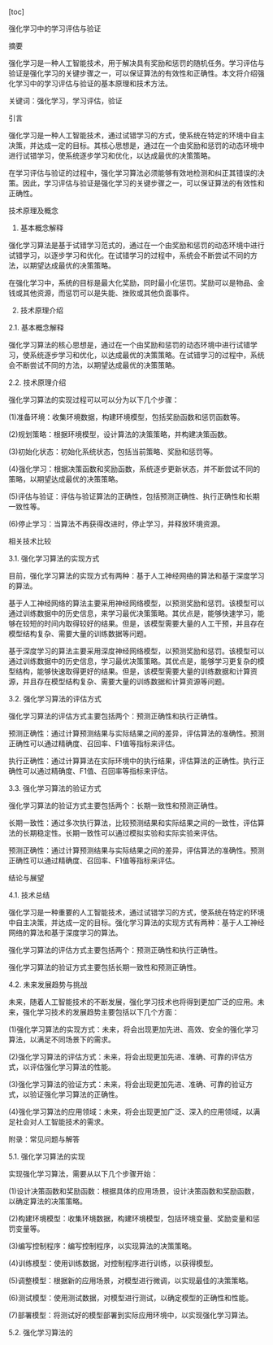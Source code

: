 
[toc]                    
                
                
强化学习中的学习评估与验证

摘要

强化学习是一种人工智能技术，用于解决具有奖励和惩罚的随机任务。学习评估与验证是强化学习的关键步骤之一，可以保证算法的有效性和正确性。本文将介绍强化学习中的学习评估与验证的基本原理和技术方法。

关键词：强化学习，学习评估，验证

引言

强化学习是一种人工智能技术，通过试错学习的方式，使系统在特定的环境中自主决策，并达成一定的目标。其核心思想是，通过在一个由奖励和惩罚的动态环境中进行试错学习，使系统逐步学习和优化，以达成最优的决策策略。

在学习评估与验证的过程中，强化学习算法必须能够有效地检测和纠正其错误的决策。因此，学习评估与验证是强化学习的关键步骤之一，可以保证算法的有效性和正确性。

技术原理及概念

1. 基本概念解释

强化学习算法是基于试错学习范式的，通过在一个由奖励和惩罚的动态环境中进行试错学习，以逐步学习和优化。在试错学习的过程中，系统会不断尝试不同的方法，以期望达成最优的决策策略。

在强化学习中，系统的目标是最大化奖励，同时最小化惩罚。奖励可以是物品、金钱或其他资源，而惩罚可以是失能、挫败或其他负面事件。

2. 技术原理介绍

2.1. 基本概念解释

强化学习算法的核心思想是，通过在一个由奖励和惩罚的动态环境中进行试错学习，使系统逐步学习和优化，以达成最优的决策策略。在试错学习的过程中，系统会不断尝试不同的方法，以期望达成最优的决策策略。

2.2. 技术原理介绍

强化学习算法的实现过程可以可以分为以下几个步骤：

(1)准备环境：收集环境数据，构建环境模型，包括奖励函数和惩罚函数等。

(2)规划策略：根据环境模型，设计算法的决策策略，并构建决策函数。

(3)初始化状态：初始化系统状态，包括当前策略、奖励和惩罚等。

(4)强化学习：根据决策函数和奖励函数，系统逐步更新状态，并不断尝试不同的策略，以期望达成最优的决策策略。

(5)评估与验证：评估与验证算法的正确性，包括预测正确性、执行正确性和长期一致性等。

(6)停止学习：当算法不再获得改进时，停止学习，并释放环境资源。

相关技术比较

3.1. 强化学习算法的实现方式

目前，强化学习算法的实现方式有两种：基于人工神经网络的算法和基于深度学习的算法。

基于人工神经网络的算法主要采用神经网络模型，以预测奖励和惩罚。该模型可以通过训练数据中的历史信息，来学习最优决策策略。其优点是，能够快速学习，能够在较短的时间内取得较好的结果。但是，该模型需要大量的人工干预，并且存在模型结构复杂、需要大量的训练数据等问题。

基于深度学习的算法主要采用深度神经网络模型，以预测奖励和惩罚。该模型可以通过训练数据中的历史信息，学习最优决策策略。其优点是，能够学习更复杂的模型结构，能够快速取得更好的结果。但是，该模型需要大量的训练数据和计算资源，并且存在模型结构复杂、需要大量的训练数据和计算资源等问题。

3.2. 强化学习算法的评估方式

强化学习算法的评估方式主要包括两个：预测正确性和执行正确性。

预测正确性：通过计算预测结果与实际结果之间的差异，评估算法的准确性。预测正确性可以通过精确度、召回率、F1值等指标来评估。

执行正确性：通过计算算法在实际环境中的执行结果，评估算法的正确性。执行正确性可以通过精确度、F1值、召回率等指标来评估。

3.3. 强化学习算法的验证方式

强化学习算法的验证方式主要包括两个：长期一致性和预测正确性。

长期一致性：通过多次执行算法，比较预测结果和实际结果之间的一致性，评估算法的长期稳定性。长期一致性可以通过模拟实验和实际实验来评估。

预测正确性：通过计算预测结果与实际结果之间的差异，评估算法的准确性。预测正确性可以通过精确度、召回率、F1值等指标来评估。

结论与展望

4.1. 技术总结

强化学习是一种重要的人工智能技术，通过试错学习的方式，使系统在特定的环境中自主决策，并达成一定的目标。强化学习算法的实现方式有两种：基于人工神经网络的算法和基于深度学习的算法。

强化学习算法的评估方式主要包括两个：预测正确性和执行正确性。

强化学习算法的验证方式主要包括长期一致性和预测正确性。

4.2. 未来发展趋势与挑战

未来，随着人工智能技术的不断发展，强化学习技术也将得到更加广泛的应用。未来，强化学习技术的发展趋势主要包括以下几个方面：

(1)强化学习算法的实现方式：未来，将会出现更加先进、高效、安全的强化学习算法，以满足不同场景下的需求。

(2)强化学习算法的评估方式：未来，将会出现更加先进、准确、可靠的评估方式，以评估强化学习算法的性能。

(3)强化学习算法的验证方式：未来，将会出现更加先进、准确、可靠的验证方式，以验证强化学习算法的正确性。

(4)强化学习算法的应用领域：未来，将会出现更加广泛、深入的应用领域，以满足社会对人工智能技术的需求。

附录：常见问题与解答

5.1. 强化学习算法的实现

实现强化学习算法，需要从以下几个步骤开始：

(1)设计决策函数和奖励函数：根据具体的应用场景，设计决策函数和奖励函数，以确定算法的决策策略。

(2)构建环境模型：收集环境数据，构建环境模型，包括环境变量、奖励变量和惩罚变量等。

(3)编写控制程序：编写控制程序，以实现算法的决策策略。

(4)训练模型：使用训练数据，对控制程序进行训练，以获得模型。

(5)调整模型：根据新的应用场景，对模型进行微调，以实现最佳的决策策略。

(6)测试模型：使用测试数据，对模型进行测试，以确定模型的正确性和性能。

(7)部署模型：将测试好的模型部署到实际应用环境中，以实现强化学习算法。

5.2. 强化学习算法的


